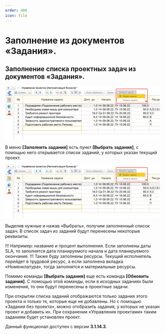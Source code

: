 ```yaml
---
order: 400
icon: file
---
```


# Заполнение из документов «Задания».

## Заполнение списка проектных задач из документов «Задания».

![01_ЗаполнениеИзДокументов](static/01_ЗаполнениеИзДокументов.png)

 В меню **[Заполнить задания]** есть пункт **[Выбрать задания]**, с помощью него открывается список заданий, у которых указан текущий проект.

![01_ЗаполнениеИзДокументов](static/01_ЗаполнениеИзДокументов.png)

Выделив нужные и нажав «Выбрать», получим заполненный список задач. В список задач из заданий будут перенесены некоторые реквизиты.

!!!
Например: название и процент выполнения. Если заполнены даты SLA, то заполнятся дата планируемого начала и дата планируемого окончания.
!!!
Также буду заполнены ресурсы. Текущий исполнитель перейдет в трудовой ресурс, а если заполнена вкладка «Номенклатура», тогда заполнятся и материальные ресурсы.

Помимо команды **[Выбрать задания]** еще есть команда **[Обновить задания]**. С помощью этой команды, если в исходных заданиях были изменения, то они будут перенесены в проектные задачи.

При открытии списка заданий отображаются только задания этого проекта и только те, которые еще не добавлены. Но с помощью «Задания без проекта», можно отобразить задания, у которых не указан проект и добавить их. При сохранении «Управления проектами» таким заданиям будет установлен проект.

Данный функционал доступен с версии **3.1.14.3**.
